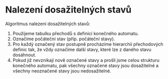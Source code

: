 # Nalezení dosažitelných stavů
Algoritmus nalezení dosažitelných stavů:
1. Použijeme tabulku přechodů s definicí konečného automatu.
2. Označíme počáteční stav (příp. počáteční stavy).
3. Pro každý označený stav postupně procházíme hierarchii přechodových definic tak, že vždy označíme další stavy, které lze z daného stavu dosáhnout.
4. Pokud již nevznikají nově označené stavy a prošli jsme celou strukturu konečného automatu, pak všechny označené stavy jsou dosažitelné a všechny neoznačené stavy jsou nedosažitelné.

